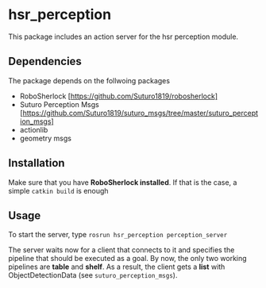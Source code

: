 # hsr_perception
This package includes an action server for the hsr perception module.

## Dependencies
The package depends on the follwoing packages
* RoboSherlock [https://github.com/Suturo1819/robosherlock]
* Suturo Perception Msgs [https://github.com/Suturo1819/suturo_msgs/tree/master/suturo_perception_msgs]
* actionlib
* geometry msgs

## Installation
Make sure that you have **RoboSherlock installed**. If that is the case, a simple `catkin build` is enough

## Usage
To start the server, type
`rosrun hsr_perception perception_server`

The server waits now for a client that connects to it and specifies the pipeline that should be executed as a goal. By now, the only two working pipelines are **table** and **shelf**.
As a result, the client gets a **list** with ObjectDetectionData (see `suturo_perception_msgs`).
